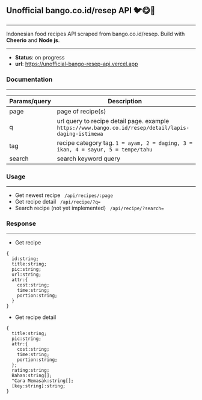 ## Unofficial bango.co.id/resep API 🐦😋🍳
---

Indonesian food recipes API scraped from bango.co.id/resep. Build with  __Cheerio__ and __Node js__.

---

- **Status**: on progress
- **url**: https://unofficial-bango-resep-api.vercel.app

### Documentation
---

| Params/query | Description |
| ------ | ----------- |
| page   | page of recipe(s) |
| q | url query to recipe detail page. example ```https://www.bango.co.id/resep/detail/lapis-daging-istimewa``` |
| tag    | recipe category tag. ```1 = ayam, 2 = daging, 3 = ikan, 4 = sayur, 5 = tempe/tahu```|
| search    | search keyword query |

### Usage
---
* Get newest recipe
  ``` /api/recipes/:page```
* Get recipe detail
  ``` /api/recipe/?q=```
* Search recipe (not yet implemented)
  ``` /api/recipe/?search=```

### Response
---
* Get recipe
```
{
  id:string;
  title:string;
  pic:string;
  url:string;
  attr:{
    cost:string;
    time:string;
    portion:string;
  }
}
```
* Get recipe detail
```
{
  title:string;
  pic:string;
  attr:{
    cost:string;
    time:string;
    portion:string;
  };
  rating:string;
  Bahan:string[];
  "Cara Memasak:string[];
  [key:string]:string;
}
```

